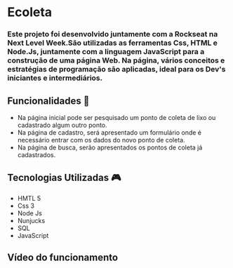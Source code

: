 # Ecoleta 
### Este projeto foi desenvolvido juntamente com a Rockseat na Next Level Week.São utilizadas as ferramentas Css, HTML e Node.Js, juntamente com a linguagem JavaScript para a construção de uma página Web. Na página, vários conceitos e estratégias de programação são aplicadas, ideal para os Dev's iniciantes e intermediários.



## Funcionalidades :mag_right:
* Na página inicial pode ser pesquisado um ponto de coleta de lixo ou cadastrado algum outro ponto.
* Na página de cadastro, será apresentado um formulário onde é necessário entrar com os dados do novo ponto de coleta.
* Na página de busca, serão apresentados os pontos de coleta já cadastrados.

## Tecnologias Utilizadas :video_game:
* HMTL 5
* Css 3
* Node Js
* Nunjucks
* SQL
* JavaScript

## Vídeo do funcionamento